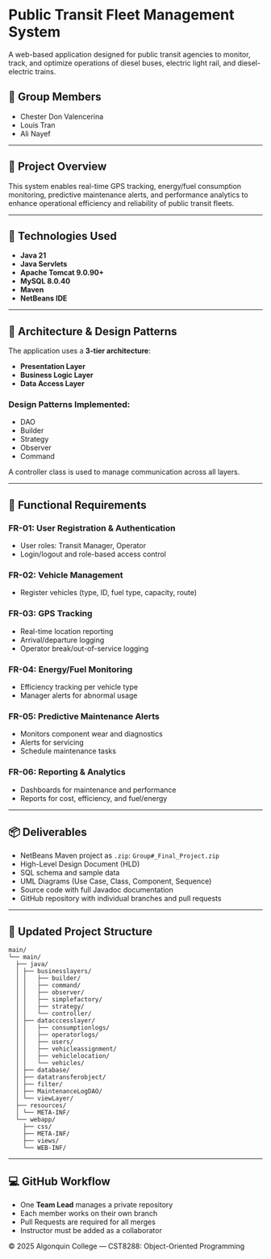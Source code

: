 # Public Transit Fleet Management System

A web-based application designed for public transit agencies to monitor, track, and optimize operations of diesel buses, electric light rail, and diesel-electric trains.

## 👥 Group Members

- Chester Don Valencerina  
- Louis Tran  
- Ali Nayef  

---

## 📌 Project Overview

This system enables real-time GPS tracking, energy/fuel consumption monitoring, predictive maintenance alerts, and performance analytics to enhance operational efficiency and reliability of public transit fleets.

---

## 🧱 Technologies Used

- **Java 21**
- **Java Servlets**
- **Apache Tomcat 9.0.90+**
- **MySQL 8.0.40**
- **Maven**
- **NetBeans IDE**

---

## 🧩 Architecture & Design Patterns

The application uses a **3-tier architecture**:
- **Presentation Layer**
- **Business Logic Layer**
- **Data Access Layer**

### Design Patterns Implemented:
- DAO  
- Builder  
- Strategy  
- Observer  
- Command  

A controller class is used to manage communication across all layers.

---

## 🔐 Functional Requirements

### FR-01: User Registration & Authentication
- User roles: Transit Manager, Operator
- Login/logout and role-based access control

### FR-02: Vehicle Management
- Register vehicles (type, ID, fuel type, capacity, route)

### FR-03: GPS Tracking
- Real-time location reporting
- Arrival/departure logging
- Operator break/out-of-service logging

### FR-04: Energy/Fuel Monitoring
- Efficiency tracking per vehicle type
- Manager alerts for abnormal usage

### FR-05: Predictive Maintenance Alerts
- Monitors component wear and diagnostics
- Alerts for servicing
- Schedule maintenance tasks

### FR-06: Reporting & Analytics
- Dashboards for maintenance and performance
- Reports for cost, efficiency, and fuel/energy

---
## 📦 Deliverables

- NetBeans Maven project as `.zip`: `Group#_Final_Project.zip`
- High-Level Design Document (HLD)
- SQL schema and sample data
- UML Diagrams (Use Case, Class, Component, Sequence)
- Source code with full Javadoc documentation
- GitHub repository with individual branches and pull requests

---

## 📁 Updated Project Structure

```
main/
└── main/
  ├── java/
  │ ├── businesslayers/
  │ │   ├── builder/
  │ │   ├── command/
  │ │   ├── observer/
  │ │   ├── simplefactory/
  │ │   ├── strategy/
  │ │   └── controller/
  │ ├── datacccesslayer/
  │ │   ├── consumptionlogs/
  │ │   ├── operatorlogs/
  │ │   ├── users/
  │ │   ├── vehicleassignment/
  │ │   ├── vehiclelocation/
  │ │   └── vehicles/
  │ ├── database/
  │ ├── datatransferobject/
  │ ├── filter/
  │ ├── MaintenanceLogDAO/
  │ └── viewLayer/
  ├── resources/
  │ └── META-INF/
  └── webapp/
    ├── css/
    ├── META-INF/
    ├── views/
    └── WEB-INF/
```
---

## 💻 GitHub Workflow

- One **Team Lead** manages a private repository
- Each member works on their own branch
- Pull Requests are required for all merges
- Instructor must be added as a collaborator
  
© 2025 Algonquin College — CST8288: Object-Oriented Programming  
